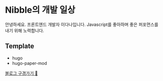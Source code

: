 # Nibble의 개발 일상

안녕하세요. 프론트엔드 개발자 이다나입니다. Javascript를 좋아하며 좋은 퍼포먼스를 내기 위해 노력합니다.

## Template

- hugo
- hugo-paper-mod

[블로그 구경가기 👀](https://nibble2.github.io/)
